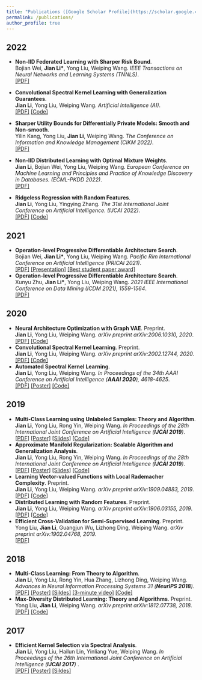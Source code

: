 ```yaml
---
title: "Publications ([Google Scholar Profile](https://scholar.google.com/citations?user=IAJpTqYAAAAJ&hl=zh-CN))"
permalink: /publications/
author_profile: true
---
```

## 2022
* <b>Non-IID Federated Learning with Sharper Risk Bound</b>.<br>
Bojian Wei, <b>Jian Li*</b>, Yong Liu, Weiping Wang.
<i>IEEE Transactions on Neural Networks and Learning Systems (TNNLS)</i>.<br>
[[PDF]](https://doi.org/10.1109/TNNLS.2022.3213187)

* <b>Convolutional Spectral Kernel Learning with Generalization Guarantees</b>.<br>
<b>Jian Li</b>, Yong Liu, Weiping Wang.
<i>Artificial Intelligence (AI)</i>.<br>
[[PDF]](https://doi.org/10.1016/j.artint.2022.103803)
[[Code]](https://github.com/superlj666/CSKN/)

* <b>Sharper Utility Bounds for Differentially Private Models: Smooth and Non-smooth</b>.<br>
Yilin Kang, Yong Liu, <b>Jian Li</b>, Weiping Wang.
<i>The Conference on Information and Knowledge Management (CIKM 2022)</i>.<br>
[[PDF]](https://doi.org/10.1145/3511808.3557451)

* <b>Non-IID Distributed Learning with Optimal Mixture Weights</b>.<br>
<b>Jian Li</b>, Bojian Wei, Yong Liu, Weiping Wang.
<i>European Conference on Machine Learning and Principles and Practice of Knowledge Discovery in Databases. (ECML-PKDD 2022)</i>.<br>
[[PDF]](https://2022.ecmlpkdd.org/wp-content/uploads/2022/09/sub_1304.pdf)

<!-- * <b>Optimal Rates for Distributed Learning with Random Features.<br>
<b>Jian Li</b>, Yong Liu.
<i>The 31st International Joint Conference on Artificial Intelligence. (IJCAI 2022)</i>.<br>
[[PDF]](https://arxiv.org/pdf/1906.03155.pdf)
[[Code]](https://github.com/superlj666/Distributed-Learning-with-Random-Features) -->

* <b>Ridgeless Regression with Random Features</b>.<br>
<b>Jian Li</b>, Yong Liu, Yingying Zhang.
<i>The 31st International Joint Conference on Artificial Intelligence. (IJCAI 2022)</i>.<br>
[[PDF]](https://arxiv.org/pdf/2205.00477.pdf)
[[Code]](https://github.com/superlj666/Ridgeless-Regression-with-Random-Features)


## 2021
* <b>Operation-level Progressive Differentiable Architecture Search</b>.<br>
Bojian Wei, <b>Jian Li*</b>, Yong Liu, Weiping Wang.
<i>Pacific Rim International Conference on Artificial Intelligence (PRICAI 2021)</i>.<br>
[[PDF]](https://lijian.ac.cn/files/2021/FL_for_noniid_data.pdf)
[[Presentation]](https://lijian.ac.cn/files/2021/FL_for_noniid_data_presentation.pdf)
[[Best student paper award]](https://lijian.ac.cn/files/2021/PRICAI-2021-best-student-paper.png)
* <b>Operation-level Progressive Differentiable Architecture Search</b>.<br>
Xunyu Zhu, <b>Jian Li*</b>, Yong Liu, Weiping Wang. <i>2021 IEEE International Conference on Data Mining (ICDM 2021), 1559-1564</i>.<br>
[[PDF]](https://lijian.ac.cn/files/2021/conference_101719.pdf)

## 2020

* <b>Neural Architecture Optimization with Graph VAE</b>. Preprint.<br>
<b>Jian Li</b>, Yong Liu, Weiping Wang. <i>arXiv preprint arXiv:2006.10310, 2020</i>.<br>
[[PDF]](https://arxiv.org/pdf/2006.10310.pdf)
[[Code]](https://github.com/superlj666/NGAE)
* <b>Convolutional Spectral Kernel Learning</b>. Preprint.<br>
<b>Jian Li</b>, Yong Liu, Weiping Wang. <i>arXiv preprint arXiv:2002.12744, 2020</i>.<br>
[[PDF]](https://arxiv.org/pdf/2002.12744.pdf)
[[Code]](https://github.com/superlj666/CSKN)
* <b>Automated Spectral Kernel Learning</b>. <br>
<b>Jian Li</b>, Yong Liu, Weiping Wang. <i>In Proceedings of the 34th AAAI Conference on Artificial Intelligence (**AAAI 2020**),  4618-4625</i>.<br>
[[PDF]](https://lijian.ac.cn/files/2020_AAAI_ASKL/2020_AAAI_ASKL.pdf)
[[Poster]](https://lijian.ac.cn/files/2020_AAAI_ASKL/2020_AAAI_AKSL_poster.pdf)
[[Code]](https://github.com/superlj666/Automated-Spectral-Kernel-Learning)


## 2019
* <b>Multi-Class Learning using Unlabeled Samples: Theory and Algorithm</b>. <br>
<b>Jian Li</b>, Yong Liu, Rong Yin, Weiping Wang. <i>In Proceedings of the 28th International Joint Conference on Artificial Intelligence (**IJCAI 2019**)</i>.<br>
[[PDF]](https://www.ijcai.org/proceedings/2019/0399.pdf)
[[Poster]](https://lijian.ac.cn/files/2019_IJCAI_MC/2019_MC_LRC_SSL_poster.pdf)
[[Slides]](https://lijian.ac.cn/files/2019_IJCAI_MC/2019_MC_LRC_SSL_slides.pdf)
[[Code]](https://github.com/superlj666/Multi-Class-Learning-using-Unlabeled-Samples-Theory-and-Algorithm)
* <b>Approximate Manifold Regularization: Scalable Algorithm and Generalization Analysis</b>. <br>
<b>Jian Li</b>, Yong Liu, Rong Yin, Weiping Wang. <i>In Proceedings of the 28th International Joint Conference on Artificial Intelligence (**IJCAI 2019**)</i>.<br>
[[PDF]](https://www.ijcai.org/proceedings/2019/0400.pdf)
[[Poster]](https://lijian.ac.cn/files/2019_IJCAI_LapRLS/2019_LapRLS_Nystrom_PCG_poster.pdf)
[[Slides]](https://lijian.ac.cn/files/2019_IJCAI_LapRLS/2019_LapRLS_Nystrom_PCG_slides.pdf)
[[Code]](https://github.com/superlj666/Approximate-Manifold-Regularization-Scalable-Algorithm-and-Generalization-Analysis)
* <b>Learning Vector-valued Functions with Local Rademacher Complexity</b>. Preprint. <br>
<b>Jian Li</b>, Yong Liu, Weiping Wang. <i>arXiv preprint arXiv:1909.04883, 2019</i>. <br>
[[PDF]](https://arxiv.org/pdf/1909.04883)
[[Code]](https://github.com/superlj666/Learning-Vector-valued-Functions-with-Local-Rademacher-Complexity)
* <b>Distributed Learning with Random Features</b>. Preprint. <br>
<b>Jian Li</b>, Yong Liu, Weiping Wang. <i>arXiv preprint arXiv:1906.03155, 2019</i>. <br>
[[PDF]](https://arxiv.org/pdf/1906.03155)
[[Code]](https://github.com/superlj666/Distributed-Learning-with-Random-Features)
* <b>Efficient Cross-Validation for Semi-Supervised Learning</b>. Preprint. <br>
Yong Liu, <b>Jian Li</b>, Guangjun Wu, Lizhong Ding, Weiping Wang. <i>arXiv preprint arXiv:1902.04768, 2019</i>. <br>
[[PDF]](https://arxiv.org/pdf/1902.04768)

## 2018
* <b>Multi-Class Learning: From Theory to Algorithm</b>. <br>
<b>Jian Li</b>, Yong Liu, Rong Yin, Hua Zhang, Lizhong Ding, Weiping Wang. <i>Advances in Neural Information Processing Systems 31 (**NeurIPS 2018**)</i>. <br>
[[PDF]](https://lijian.ac.cn/files/2018_NeurIPS_MC/2018_mc_lr.pdf)
[[Poster]](https://lijian.ac.cn/files/2018_NeurIPS_MC/mc-lrc-nips-poster.pdf)
[[Sildes]](https://lijian.ac.cn/files/2018_NeurIPS_MC/mc-lrc-nips-slides.pdf)
[[3-minute video]](https://youtu.be/mE_RpgWuKK8)
[[Code]](https://github.com/superlj666/Multi-Class-Learning-From-Theory-to-Algorithm)
* <b>Max-Diversity Distributed Learning: Theory and Algorithms</b>. Preprint. <br>
Yong Liu, <b>Jian Li</b>, Weiping Wang. <i>arXiv preprint arXiv:1812.07738, 2018</i>. <br>
[[PDF]](https://lijian.ac.cn/files/2018_max_diversity_dc.pdf)
[[Code]](https://arxiv.org/pdf/1812.07738)


## 2017
* <b>Efficient Kernel Selection via Spectral Analysis</b>. <br>
<b>Jian Li</b>, Yong Liu, Hailun Lin, Yinliang Yue, Weiping Wang. <i>In Proceedings of the 26th International Joint Conference on Artificial Intelligence (**IJCAI 2017**) </i>. <br>
[[PDF]](https://lijian.ac.cn/files/2017_IJCAI_KS/2017_kernel_selection.pdf)
[[Poster]](https://lijian.ac.cn/files/2017_IJCAI_KS/ijicai-poster-0816.pdf)
[[Sildes]](https://lijian.ac.cn/files/2017_IJCAI_KS/IJCAI_presentation.pptx)
